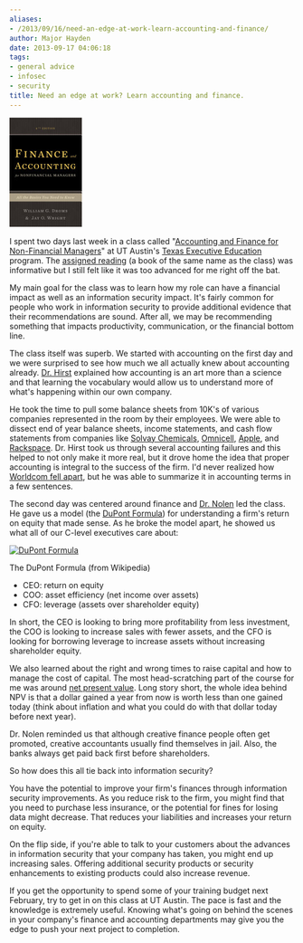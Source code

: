```yaml
---
aliases:
- /2013/09/16/need-an-edge-at-work-learn-accounting-and-finance/
author: Major Hayden
date: 2013-09-17 04:06:18
tags:
- general advice
- infosec
- security
title: Need an edge at work? Learn accounting and finance.
---
```


![1]

I spent two days last week in a class called "[Accounting and Finance for Non-Financial Managers][2]" at UT Austin's [Texas Executive Education][3] program. The [assigned reading][4] (a book of the same name as the class) was informative but I still felt like it was too advanced for me right off the bat.

My main goal for the class was to learn how my role can have a financial impact as well as an information security impact. It's fairly common for people who work in information security to provide additional evidence that their recommendations are sound. After all, we may be recommending something that impacts productivity, communication, or the financial bottom line.

The class itself was superb. We started with accounting on the first day and we were surprised to see how much we all actually knew about accounting already. [Dr. Hirst][5] explained how accounting is an art more than a science and that learning the vocabulary would allow us to understand more of what's happening within our own company.

He took the time to pull some balance sheets from 10K's of various companies represented in the room by their employees. We were able to dissect end of year balance sheets, income statements, and cash flow statements from companies like [Solvay Chemicals][6], [Omnicell][7], [Apple][8], and [Rackspace][9]. Dr. Hirst took us through several accounting failures and this helped to not only make it more real, but it drove home the idea that proper accounting is integral to the success of the firm. I'd never realized how [Worldcom fell apart][10], but he was able to summarize it in accounting terms in a few sentences.

The second day was centered around finance and [Dr. Nolen][11] led the class. He gave us a model (the [DuPont Formula][12]) for understanding a firm's return on equity that made sense. As he broke the model apart, he showed us what all of our C-level executives care about:

<div id="attachment_4574" style="width: 579px" class="wp-caption aligncenter">
  <a href="http://major.io/wp-content/uploads/2013/09/96dbbffb0eeee4ea12a03b64c9999664.png"><img src="http://major.io/wp-content/uploads/2013/09/96dbbffb0eeee4ea12a03b64c9999664.png" alt="DuPont Formula" width="569" height="46" class="size-full wp-image-4574" srcset="/wp-content/uploads/2013/09/96dbbffb0eeee4ea12a03b64c9999664.png 569w, /wp-content/uploads/2013/09/96dbbffb0eeee4ea12a03b64c9999664-300x24.png 300w" sizes="(max-width: 569px) 100vw, 569px" /></a>

  <p class="wp-caption-text">
    The DuPont Formula (from Wikipedia)
  </p>
</div>

  * CEO: return on equity
  * COO: asset efficiency (net income over assets)
  * CFO: leverage (assets over shareholder equity)

In short, the CEO is looking to bring more profitability from less investment, the COO is looking to increase sales with fewer assets, and the CFO is looking for borrowing leverage to increase assets without increasing shareholder equity.

We also learned about the right and wrong times to raise capital and how to manage the cost of capital. The most head-scratching part of the course for me was around [net present value][13]. Long story short, the whole idea behind NPV is that a dollar gained a year from now is worth less than one gained today (think about inflation and what you could do with that dollar today before next year).

Dr. Nolen reminded us that although creative finance people often get promoted, creative accountants usually find themselves in jail. Also, the banks always get paid back first before shareholders.

So how does this all tie back into information security?

You have the potential to improve your firm's finances through information security improvements. As you reduce risk to the firm, you might find that you need to purchase less insurance, or the potential for fines for losing data might decrease. That reduces your liabilities and increases your return on equity.

On the flip side, if you're able to talk to your customers about the advances in information security that your company has taken, you might end up increasing sales. Offering additional security products or security enhancements to existing products could also increase revenue.

If you get the opportunity to spend some of your training budget next February, try to get in on this class at UT Austin. The pace is fast and the knowledge is extremely useful. Knowing what's going on behind the scenes in your company's finance and accounting departments may give you the edge to push your next project to completion.

 [1]: /wp-content/uploads/2013/09/finance_and_accounting_book_cover.jpg
 [2]: https://www.mccombs.utexas.edu/ExecED/Accounting-and-Finance.aspx
 [3]: https://www.mccombs.utexas.edu/execed
 [4]: http://books.google.com/books/about/Finance_and_Accounting_for_Nonfinancial.html?id=SiS3NAEACAAJ
 [5]: http://www.mccombs.utexas.edu/ExecED/Participant-Resources/Faculty/Hirst.aspx
 [6]: http://www.solvaychemicals.com/
 [7]: http://www.omnicell.com/
 [8]: http://apple.com
 [9]: http://rackspace.com
 [10]: http://en.wikipedia.org/wiki/MCI_Inc.#Accounting_scandals
 [11]: https://www.mccombs.utexas.edu/ExecED/Participant-Resources/Faculty/Nolen.aspx
 [12]: http://en.wikipedia.org/wiki/Return_on_equity#The_DuPont_formula
 [13]: http://en.wikipedia.org/wiki/Net_present_value